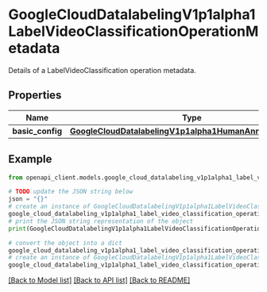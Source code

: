 # GoogleCloudDatalabelingV1p1alpha1LabelVideoClassificationOperationMetadata

Details of a LabelVideoClassification operation metadata.

## Properties

Name | Type | Description | Notes
------------ | ------------- | ------------- | -------------
**basic_config** | [**GoogleCloudDatalabelingV1p1alpha1HumanAnnotationConfig**](GoogleCloudDatalabelingV1p1alpha1HumanAnnotationConfig.md) |  | [optional] 

## Example

```python
from openapi_client.models.google_cloud_datalabeling_v1p1alpha1_label_video_classification_operation_metadata import GoogleCloudDatalabelingV1p1alpha1LabelVideoClassificationOperationMetadata

# TODO update the JSON string below
json = "{}"
# create an instance of GoogleCloudDatalabelingV1p1alpha1LabelVideoClassificationOperationMetadata from a JSON string
google_cloud_datalabeling_v1p1alpha1_label_video_classification_operation_metadata_instance = GoogleCloudDatalabelingV1p1alpha1LabelVideoClassificationOperationMetadata.from_json(json)
# print the JSON string representation of the object
print(GoogleCloudDatalabelingV1p1alpha1LabelVideoClassificationOperationMetadata.to_json())

# convert the object into a dict
google_cloud_datalabeling_v1p1alpha1_label_video_classification_operation_metadata_dict = google_cloud_datalabeling_v1p1alpha1_label_video_classification_operation_metadata_instance.to_dict()
# create an instance of GoogleCloudDatalabelingV1p1alpha1LabelVideoClassificationOperationMetadata from a dict
google_cloud_datalabeling_v1p1alpha1_label_video_classification_operation_metadata_from_dict = GoogleCloudDatalabelingV1p1alpha1LabelVideoClassificationOperationMetadata.from_dict(google_cloud_datalabeling_v1p1alpha1_label_video_classification_operation_metadata_dict)
```
[[Back to Model list]](../README.md#documentation-for-models) [[Back to API list]](../README.md#documentation-for-api-endpoints) [[Back to README]](../README.md)


